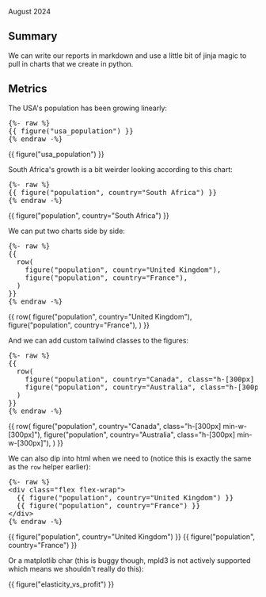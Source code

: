 August 2024

## Summary

We can write our reports in markdown
and use a little bit of jinja magic to pull in charts that we create in python.

## Metrics

The USA's population has been growing linearly:

<pre>
{%- raw %}
{{ figure("usa_population") }}
{% endraw -%}
</pre>

{{ figure("usa_population") }}

South Africa's growth is a bit weirder looking according to this chart:

<pre>
{%- raw %}
{{ figure("population", country="South Africa") }}
{% endraw -%}
</pre>

{{ figure("population", country="South Africa") }}

We can put two charts side by side:

<pre>
{%- raw %}
{{
  row(
    figure("population", country="United Kingdom"),
    figure("population", country="France"),
  )
}}
{% endraw -%}
</pre>

{{
  row(
    figure("population", country="United Kingdom"),
    figure("population", country="France"),
  )
}}

And we can add custom tailwind classes to the figures:

<pre>
{%- raw %}
{{
  row(
    figure("population", country="Canada", class="h-[300px] min-w-[300px]"),
    figure("population", country="Australia", class="h-[300px] min-w-[300px]"),
  )
}}
{% endraw -%}
</pre>

{{
  row(
    figure("population", country="Canada", class="h-[300px] min-w-[300px]"),
    figure("population", country="Australia", class="h-[300px] min-w-[300px]"),
  )
}}

We can also dip into html when we need to
(notice this is exactly the same as the `row` helper earlier):

<pre>
{%- raw %}
&lt;div class="flex flex-wrap"&gt;
  {{ figure("population", country="United Kingdom") }}
  {{ figure("population", country="France") }}
&lt/div&gt;
{% endraw -%}
</pre>

<div class="flex flex-wrap">
  {{ figure("population", country="United Kingdom") }}
  {{ figure("population", country="France") }}
</div>

Or a matplotlib char
(this is buggy though, mpld3 is not actively supported which means we shouldn't really do this):

{{ figure("elasticity_vs_profit") }}
